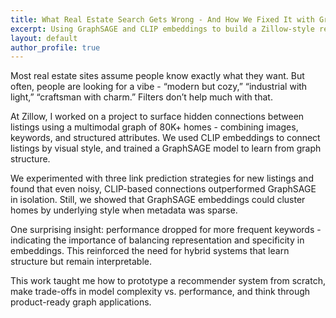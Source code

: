 ```yaml
---
title: What Real Estate Search Gets Wrong - And How We Fixed It with GraphML
excerpt: Using GraphSAGE and CLIP embeddings to build a Zillow-style recommendation engine from noisy listing data.
layout: default
author_profile: true
---
```


Most real estate sites assume people know exactly what they want. But often, people are looking for a vibe - “modern but cozy,” “industrial with light,” “craftsman with charm.” Filters don’t help much with that.

At Zillow, I worked on a project to surface hidden connections between listings using a multimodal graph of 80K+ homes - combining images, keywords, and structured attributes. We used CLIP embeddings to connect listings by visual style, and trained a GraphSAGE model to learn from graph structure.

We experimented with three link prediction strategies for new listings and found that even noisy, CLIP-based connections outperformed GraphSAGE in isolation. Still, we showed that GraphSAGE embeddings could cluster homes by underlying style when metadata was sparse.

One surprising insight: performance dropped for more frequent keywords - indicating the importance of balancing representation and specificity in embeddings. This reinforced the need for hybrid systems that learn structure but remain interpretable.

This work taught me how to prototype a recommender system from scratch, make trade-offs in model complexity vs. performance, and think through product-ready graph applications.
